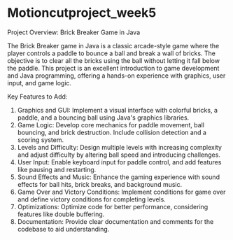 # Motioncutproject_week5
Project Overview: Brick Breaker Game in Java

The Brick Breaker game in Java is a classic arcade-style game where the player controls a paddle to bounce a ball and break a wall of bricks. The objective is to clear all the bricks using the ball without letting it fall below the paddle. This project is an excellent introduction to game development and Java programming, offering a hands-on experience with graphics, user input, and game logic.

Key Features to Add:

1. Graphics and GUI: Implement a visual interface with colorful bricks, a paddle, and a bouncing ball using Java's graphics libraries.
2. Game Logic: Develop core mechanics for paddle movement, ball bouncing, and brick destruction. Include collision detection and a scoring system.
3. Levels and Difficulty: Design multiple levels with increasing complexity and adjust difficulty by altering ball speed and introducing challenges.
4. User Input: Enable keyboard input for paddle control, and add features like pausing and restarting.
5. Sound Effects and Music: Enhance the gaming experience with sound effects for ball hits, brick breaks, and background music.
6. Game Over and Victory Conditions: Implement conditions for game over and define victory conditions for completing levels.
7. Optimizations: Optimize code for better performance, considering features like double buffering.
8. Documentation: Provide clear documentation and comments for the codebase to aid understanding.
